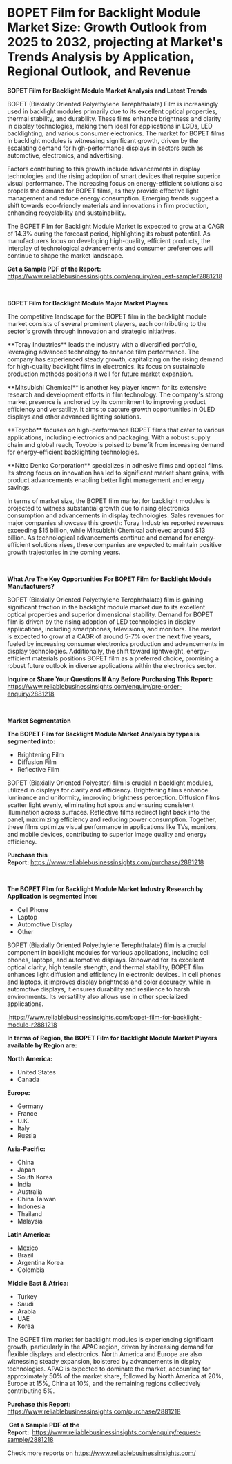 <p><h1>BOPET Film for Backlight Module Market Size: Growth Outlook from 2025 to 2032, projecting at Market's Trends Analysis by Application, Regional Outlook, and Revenue</h1></p><p><strong>BOPET Film for Backlight Module Market Analysis and Latest Trends</strong></p>
<p><p>BOPET (Biaxially Oriented Polyethylene Terephthalate) Film is increasingly used in backlight modules primarily due to its excellent optical properties, thermal stability, and durability. These films enhance brightness and clarity in display technologies, making them ideal for applications in LCDs, LED backlighting, and various consumer electronics. The market for BOPET films in backlight modules is witnessing significant growth, driven by the escalating demand for high-performance displays in sectors such as automotive, electronics, and advertising.</p><p>Factors contributing to this growth include advancements in display technologies and the rising adoption of smart devices that require superior visual performance. The increasing focus on energy-efficient solutions also propels the demand for BOPET films, as they provide effective light management and reduce energy consumption. Emerging trends suggest a shift towards eco-friendly materials and innovations in film production, enhancing recyclability and sustainability.</p><p>The BOPET Film for Backlight Module Market is expected to grow at a CAGR of 14.3% during the forecast period, highlighting its robust potential. As manufacturers focus on developing high-quality, efficient products, the interplay of technological advancements and consumer preferences will continue to shape the market landscape.</p></p>
<p><strong>Get a Sample PDF of the Report:&nbsp;</strong> <a href="https://www.reliablebusinessinsights.com/enquiry/request-sample/2881218?utm_campaign=2295&utm_medium=2&utm_source=Github&utm_content=ia&utm_term=12032025&utm_id=bopet-film-for-backlight-module">https://www.reliablebusinessinsights.com/enquiry/request-sample/2881218</a></p>
<p>&nbsp;</p>
<p><strong>BOPET Film for Backlight Module Major Market Players</strong></p>
<p><p>The competitive landscape for the BOPET film in the backlight module market consists of several prominent players, each contributing to the sector's growth through innovation and strategic initiatives.</p><p>**Toray Industries** leads the industry with a diversified portfolio, leveraging advanced technology to enhance film performance. The company has experienced steady growth, capitalizing on the rising demand for high-quality backlight films in electronics. Its focus on sustainable production methods positions it well for future market expansion.</p><p>**Mitsubishi Chemical** is another key player known for its extensive research and development efforts in film technology. The company's strong market presence is anchored by its commitment to improving product efficiency and versatility. It aims to capture growth opportunities in OLED displays and other advanced lighting solutions.</p><p>**Toyobo** focuses on high-performance BOPET films that cater to various applications, including electronics and packaging. With a robust supply chain and global reach, Toyobo is poised to benefit from increasing demand for energy-efficient backlighting technologies.</p><p>**Nitto Denko Corporation** specializes in adhesive films and optical films. Its strong focus on innovation has led to significant market share gains, with product advancements enabling better light management and energy savings.</p><p>In terms of market size, the BOPET film market for backlight modules is projected to witness substantial growth due to rising electronics consumption and advancements in display technologies. Sales revenues for major companies showcase this growth: Toray Industries reported revenues exceeding $15 billion, while Mitsubishi Chemical achieved around $13 billion. As technological advancements continue and demand for energy-efficient solutions rises, these companies are expected to maintain positive growth trajectories in the coming years.</p></p>
<p>&nbsp;</p>
<p><strong>What Are The Key Opportunities For BOPET Film for Backlight Module Manufacturers?</strong></p>
<p><p>BOPET (Biaxially Oriented Polyethylene Terephthalate) film is gaining significant traction in the backlight module market due to its excellent optical properties and superior dimensional stability. Demand for BOPET film is driven by the rising adoption of LED technologies in display applications, including smartphones, televisions, and monitors. The market is expected to grow at a CAGR of around 5-7% over the next five years, fueled by increasing consumer electronics production and advancements in display technologies. Additionally, the shift toward lightweight, energy-efficient materials positions BOPET film as a preferred choice, promising a robust future outlook in diverse applications within the electronics sector.</p></p>
<p><strong>Inquire or Share Your Questions If Any Before Purchasing This Report:</strong> <a href="https://www.reliablebusinessinsights.com/enquiry/pre-order-enquiry/2881218?utm_campaign=2295&utm_medium=2&utm_source=Github&utm_content=ia&utm_term=12032025&utm_id=bopet-film-for-backlight-module">https://www.reliablebusinessinsights.com/enquiry/pre-order-enquiry/2881218</a></p>
<p>&nbsp;</p>
<p><strong>Market Segmentation</strong></p>
<p><strong>The BOPET Film for Backlight Module Market Analysis by types is segmented into:</strong></p>
<p><ul><li>Brightening Film</li><li>Diffusion Film</li><li>Reflective Film</li></ul></p>
<p><p>BOPET (Biaxially Oriented Polyester) film is crucial in backlight modules, utilized in displays for clarity and efficiency. Brightening films enhance luminance and uniformity, improving brightness perception. Diffusion films scatter light evenly, eliminating hot spots and ensuring consistent illumination across surfaces. Reflective films redirect light back into the panel, maximizing efficiency and reducing power consumption. Together, these films optimize visual performance in applications like TVs, monitors, and mobile devices, contributing to superior image quality and energy efficiency.</p></p>
<p><strong>Purchase this Report:&nbsp;</strong><a href="https://www.reliablebusinessinsights.com/purchase/2881218?utm_campaign=2295&utm_medium=2&utm_source=Github&utm_content=ia&utm_term=12032025&utm_id=bopet-film-for-backlight-module">https://www.reliablebusinessinsights.com/purchase/2881218</a></p>
<p>&nbsp;</p>
<p><strong>The BOPET Film for Backlight Module Market Industry Research by Application is segmented into:</strong></p>
<p><ul><li>Cell Phone</li><li>Laptop</li><li>Automotive Display</li><li>Other</li></ul></p>
<p><p>BOPET (Biaxially Oriented Polyethylene Terephthalate) film is a crucial component in backlight modules for various applications, including cell phones, laptops, and automotive displays. Renowned for its excellent optical clarity, high tensile strength, and thermal stability, BOPET film enhances light diffusion and efficiency in electronic devices. In cell phones and laptops, it improves display brightness and color accuracy, while in automotive displays, it ensures durability and resilience to harsh environments. Its versatility also allows use in other specialized applications.</p></p>
<p><a href="https://www.reliablebusinessinsights.com/bopet-film-for-backlight-module-r2881218?utm_campaign=2295&utm_medium=2&utm_source=Github&utm_content=ia&utm_term=12032025&utm_id=bopet-film-for-backlight-module">&nbsp;https://www.reliablebusinessinsights.com/bopet-film-for-backlight-module-r2881218</a></p>
<p><strong>In terms of Region, the BOPET Film for Backlight Module Market Players available by Region are:</strong></p>
<p>
    <p> <strong> North America: </strong>
        <ul>
            <li>United States</li>
            <li>Canada</li>
        </ul>
        </p> 
    <p> <strong> Europe: </strong>
        <ul>
            <li>Germany</li>
            <li>France</li>
            <li>U.K.</li>
            <li>Italy</li>
            <li>Russia</li>
        </ul>
        </p> 
    <p> <strong> Asia-Pacific: </strong>
        <ul>
            <li>China</li>
            <li>Japan</li>
            <li>South Korea</li>
            <li>India</li>
            <li>Australia</li>
            <li>China Taiwan</li>
            <li>Indonesia</li>
            <li>Thailand</li>
            <li>Malaysia</li>
        </ul>
        </p> 
    <p> <strong> Latin America: </strong>
        <ul>
            <li>Mexico</li>
            <li>Brazil</li>
            <li>Argentina Korea</li>
            <li>Colombia</li>
        </ul>
        </p> 
    <p> <strong> Middle East & Africa: </strong>
        <ul>
            <li>Turkey</li>
            <li>Saudi</li>
            <li>Arabia</li>
            <li>UAE</li>
            <li>Korea</li>
        </ul>
    </p>
    </p>
<p><p>The BOPET film market for backlight modules is experiencing significant growth, particularly in the APAC region, driven by increasing demand for flexible displays and electronics. North America and Europe are also witnessing steady expansion, bolstered by advancements in display technologies. APAC is expected to dominate the market, accounting for approximately 50% of the market share, followed by North America at 20%, Europe at 15%, China at 10%, and the remaining regions collectively contributing 5%.</p></p>
<p><strong>Purchase this Report: </strong><a href="https://www.reliablebusinessinsights.com/purchase/2881218?utm_campaign=2295&utm_medium=2&utm_source=Github&utm_content=ia&utm_term=12032025&utm_id=bopet-film-for-backlight-module">https://www.reliablebusinessinsights.com/purchase/2881218</a></p>
<p>&nbsp;<strong>Get a Sample PDF of the Report:&nbsp;&nbsp;</strong><a href="https://www.reliablebusinessinsights.com/enquiry/request-sample/2881218?utm_campaign=2295&utm_medium=2&utm_source=Github&utm_content=ia&utm_term=12032025&utm_id=bopet-film-for-backlight-module">https://www.reliablebusinessinsights.com/enquiry/request-sample/2881218</a></p>
<p><strong></strong></p>
<p>Check more reports on <a href="https://www.reliablebusinessinsights.com/?utm_campaign=2295&utm_medium=2&utm_source=Github&utm_content=ia&utm_term=12032025&utm_id=bopet-film-for-backlight-module">https://www.reliablebusinessinsights.com/</a></p>